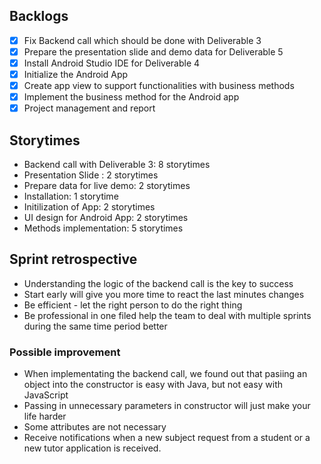 ## Backlogs

- [x] Fix Backend call which should be done with Deliverable 3
- [x] Prepare the presentation slide and demo data for Deliverable 5
- [x] Install Android Studio IDE for Deliverable 4
- [x] Initialize the Android App
- [x] Create app view to support functionalities with business methods
- [x] Implement the business method for the Android app
- [x] Project management and report

## Storytimes

- Backend call with Deliverable 3: 8 storytimes
- Presentation Slide : 2 storytimes
- Prepare data for live demo: 2 storytimes
- Installation: 1 storytime
- Initilization of App: 2 storytimes
- UI design for Android App: 2 storytimes
- Methods implementation: 5 storytimes

## Sprint retrospective

- Understanding the logic of the backend call is the key to success
- Start early will give you more time to react the last minutes changes
- Be efficient - let the right person to do the right thing
- Be professional in one filed help the team to deal with multiple sprints during the same time period better

### Possible improvement

- When implementating the backend call, we found out that pasiing an object into the constructor is easy with Java, but not easy with JavaScript
- Passing in unnecessary parameters in constructor will just make your life harder
- Some attributes are not necessary
- Receive notifications when a new subject request from a student or a new tutor application is received.
